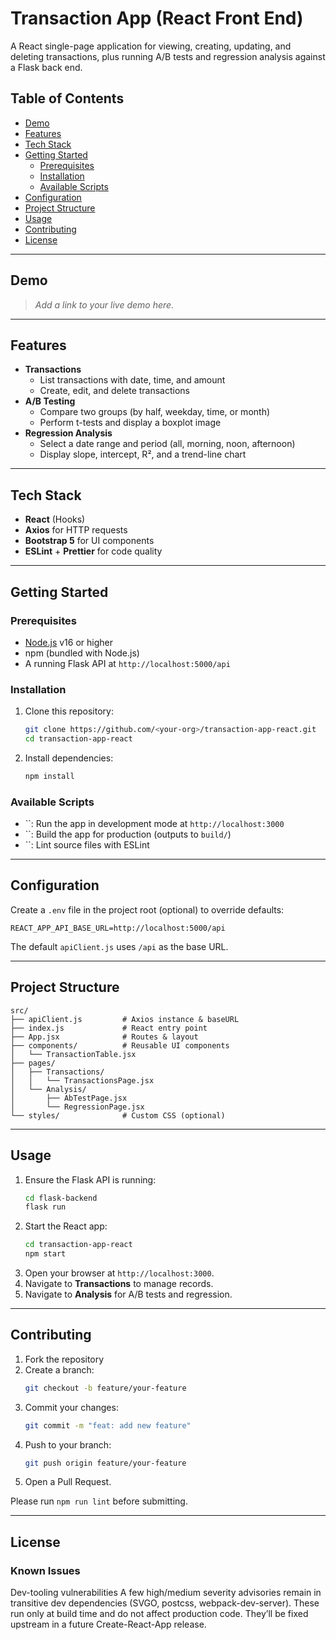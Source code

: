 # Transaction App (React Front End)

A React single-page application for viewing, creating, updating, and deleting transactions, plus running A/B tests and regression analysis against a Flask back end.

## Table of Contents

- [Demo](#demo)
- [Features](#features)
- [Tech Stack](#tech-stack)
- [Getting Started](#getting-started)
    - [Prerequisites](#prerequisites)
    - [Installation](#installation)
    - [Available Scripts](#available-scripts)
- [Configuration](#configuration)
- [Project Structure](#project-structure)
- [Usage](#usage)
- [Contributing](#contributing)
- [License](#license)

---

## Demo

> *Add a link to your live demo here.*

---

## Features

- **Transactions**
    - List transactions with date, time, and amount
    - Create, edit, and delete transactions
- **A/B Testing**
    - Compare two groups (by half, weekday, time, or month)
    - Perform t-tests and display a boxplot image
- **Regression Analysis**
    - Select a date range and period (all, morning, noon, afternoon)
    - Display slope, intercept, R², and a trend-line chart

---

## Tech Stack

- **React** (Hooks)
- **Axios** for HTTP requests
- **Bootstrap 5** for UI components
- **ESLint** + **Prettier** for code quality

---

## Getting Started

### Prerequisites

- [Node.js](https://nodejs.org/) v16 or higher
- npm (bundled with Node.js)
- A running Flask API at `http://localhost:5000/api`

### Installation

1. Clone this repository:
   ```bash
   git clone https://github.com/<your-org>/transaction-app-react.git
   cd transaction-app-react
   ```
2. Install dependencies:
   ```bash
   npm install
   ```

### Available Scripts

- ``: Run the app in development mode at `http://localhost:3000`
- ``: Build the app for production (outputs to `build/`)
- ``: Lint source files with ESLint

---

## Configuration

Create a `.env` file in the project root (optional) to override defaults:

```env
REACT_APP_API_BASE_URL=http://localhost:5000/api
```

The default `apiClient.js` uses `/api` as the base URL.

---

## Project Structure

```plaintext
src/
├── apiClient.js         # Axios instance & baseURL
├── index.js             # React entry point
├── App.jsx              # Routes & layout
├── components/          # Reusable UI components
│   └── TransactionTable.jsx
├── pages/
│   ├── Transactions/
│   │   └── TransactionsPage.jsx
│   └── Analysis/
│       ├── AbTestPage.jsx
│       └── RegressionPage.jsx
└── styles/              # Custom CSS (optional)
```

---

## Usage

1. Ensure the Flask API is running:
   ```bash
   cd flask-backend
   flask run
   ```
2. Start the React app:
   ```bash
   cd transaction-app-react
   npm start
   ```
3. Open your browser at `http://localhost:3000`.
4. Navigate to **Transactions** to manage records.
5. Navigate to **Analysis** for A/B tests and regression.

---

## Contributing

1. Fork the repository
2. Create a branch:
   ```bash
   git checkout -b feature/your-feature
   ```
3. Commit your changes:
   ```bash
   git commit -m "feat: add new feature"
   ```
4. Push to your branch:
   ```bash
   git push origin feature/your-feature
   ```
5. Open a Pull Request.

Please run `npm run lint` before submitting.

---

## License

### Known Issues
Dev-tooling vulnerabilities
A few high/medium severity advisories remain in transitive dev dependencies (SVGO, postcss, webpack-dev-server). These run only at build time and do not affect production code. They’ll be fixed upstream in a future Create-React-App release.

